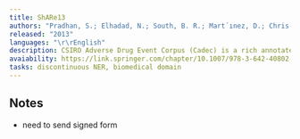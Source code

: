 ```yaml
---
title: ShARe13
authors: "Pradhan, S.; Elhadad, N.; South, B. R.; Mart´ınez, D.; Chris-\rtensen, L. M.; Vogel, A.; Suominen, H.; Chapman, W. W.;\rand Savova, G. K."
released: "2013"
languages: "\r\rEnglish"
description: CSIRO Adverse Drug Event Corpus (Cadec) is a rich annotated corpus of medical forum posts on patient reported Adverse Drug Events (ADEs). This corpus is useful for those studies in the area of information extraction, or more generically text mining, from social media to detect possible adverse drug reactions from direct patient reports.
avaiability: https://link.springer.com/chapter/10.1007/978-3-642-40802-1_24 https://clefehealth.imag.fr/clefehealth.imag.fr/index3fd7.html?page_id=441
tasks: discontinuous NER, biomedical domain
---
```

## Notes
- need to send signed form